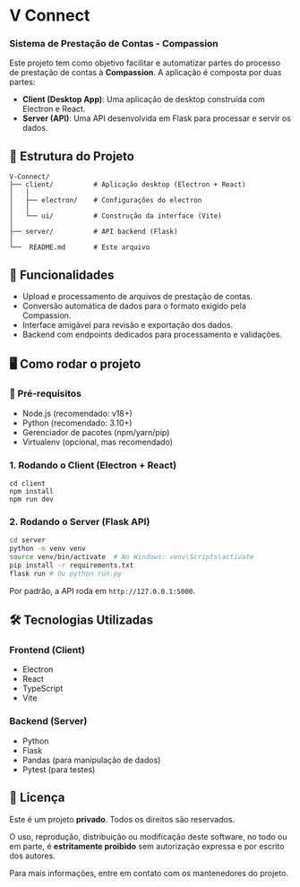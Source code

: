 # V Connect
  
### Sistema de Prestação de Contas - Compassion

  Este projeto tem como objetivo facilitar e automatizar partes do processo de prestação de contas à **Compassion**. A aplicação é composta por duas partes:

  - **Client (Desktop App)**: Uma aplicação de desktop construída com Electron e React.
  - **Server (API)**: Uma API desenvolvida em Flask para processar e servir os dados.

  ## 🧩 Estrutura do Projeto

  ```
  V-Connect/
  ├── client/          # Aplicação desktop (Electron + React)  
  │   │
  │   ├── electron/    # Configurações do electron
  │   │   
  │   └── ui/          # Construção da interface (Vite)          
  │
  ├── server/          # API backend (Flask)
  │
  └──  README.md       # Este arquivo
  ```

  ## 🚀 Funcionalidades

  - Upload e processamento de arquivos de prestação de contas.
  - Conversão automática de dados para o formato exigido pela Compassion.
  - Interface amigável para revisão e exportação dos dados.
  - Backend com endpoints dedicados para processamento e validações.

  ## 🖥️ Como rodar o projeto

  ### 🔧 Pré-requisitos

  - Node.js (recomendado: v18+)
  - Python (recomendado: 3.10+)
  - Gerenciador de pacotes (npm/yarn/pip)
  - Virtualenv (opcional, mas recomendado)

  ### 1. Rodando o Client (Electron + React)

  ```
  cd client
  npm install
  npm run dev
  ```


  ### 2. Rodando o Server (Flask API)

  ```bash
  cd server
  python -m venv venv
  source venv/bin/activate  # No Windows: venv\Scripts\activate
  pip install -r requirements.txt
  flask run # Ou python run.py
  ```

  Por padrão, a API roda em `http://127.0.0.1:5000`.

  ## 🛠️ Tecnologias Utilizadas

  ### Frontend (Client)
  - Electron
  - React
  - TypeScript
  - Vite

  ### Backend (Server)
  - Python
  - Flask
  - Pandas (para manipulação de dados)
  - Pytest (para testes)

## 📄 Licença

Este é um projeto **privado**. Todos os direitos são reservados.

O uso, reprodução, distribuição ou modificação deste software, no todo ou em parte, é **estritamente proibido** sem autorização expressa e por escrito dos autores.

Para mais informações, entre em contato com os mantenedores do projeto.
